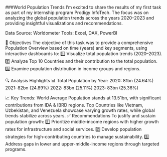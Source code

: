 ###World Population Trends
I’m excited to share the results of my first task as part of my internship program Prodigy InfoTech. The focus was on analyzing the global population trends across the years 2020–2023 and providing insightful visualizations and recommendations.

Data Source: Worldometer
Tools: Excel, DAX, PowerBI

🎯 Objectives
The objective of this task was to provide a comprehensive Population Overview based on time (years) and key segments, using interactive dashboards to:
1️⃣ Visualize total population trends (2020–2023).
2️⃣ Analyze Top 10 Countries and their contribution to the total population.
3️⃣ Examine population distribution in income groups and regions.

🔍 Analysis Highlights
📊 Total Population by Year:
2020: 81bn (24.64%)
2021: 82bn (24.89%)
2022: 83bn (25.11%)
2023: 83bn (25.36%)

📈 Key Trends:
World Average Population stands at 13.51bn, with significant contributions from IDA & IBRD regions. Top Countries like Vietnam, Uzbekistan, and Venezuela showcase varying growth rates, while global trends stabilize across years.
✅ Recommendations
To justify and sustain population growth:
1️⃣ Prioritize middle-income regions with higher growth rates for infrastructure and social services.
2️⃣ Develop population strategies for high-contributing countries to manage sustainability.
3️⃣ Address gaps in lower and upper-middle-income regions through targeted programs.
